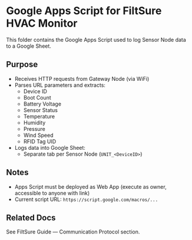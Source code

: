 # Google Apps Script for FiltSure HVAC Monitor

This folder contains the Google Apps Script used to log Sensor Node data to a Google Sheet.

## Purpose

- Receives HTTP requests from Gateway Node (via WiFi)
- Parses URL parameters and extracts:
  - Device ID
  - Boot Count
  - Battery Voltage
  - Sensor Status
  - Temperature
  - Humidity
  - Pressure
  - Wind Speed
  - RFID Tag UID
- Logs data into Google Sheet:
  - Separate tab per Sensor Node (`UNIT_<DeviceID>`)

## Notes

- Apps Script must be deployed as Web App (execute as owner, accessible to anyone with link)
- Current script URL: `https://script.google.com/macros/...`

## Related Docs

See FiltSure Guide — Communication Protocol section.
